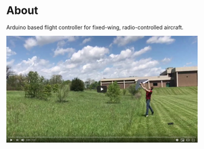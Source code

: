 # About

Arduino based flight controller for fixed-wing, radio-controlled aircraft.

[![Your browser does not support this element](res/thumbnail.png)](https://www.youtube.com/watch?v=x-9twvy_oF0 "autopilot")